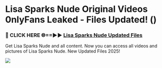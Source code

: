 # Lisa Sparks Nude Original Videos 0nlyFans Leaked - Files Updated! ()

<h3>🔴 CLICK HERE 🌐==►► <a href="https://tinyurl.com/2p9ay9w9" rel="nofollow">Lisa Sparks Nude Updated Files</a></h3>

Get Lisa Sparks Nude and all content. Now you can access all videos and pictures of Lisa Sparks Nude. New Updated Files 2025!

[![](https://i.imgur.com/KQgVmj3.gif)](https://tinyurl.com/2p9ay9w9)
